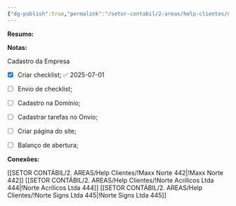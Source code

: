 ```yaml
---
{"dg-publish":true,"permalink":"/setor-contabil/2-areas/help-clientes/norte-acrilicos-ltda-444/","dgPassFrontmatter":true,"created":"2025-07-01T13:39:26.075-03:00","updated":"2025-07-01T15:43:41.190-03:00"}
---
```


**Resumo:**



**Notas:**

Cadastro da Empresa
- [x] Criar checklist; ✅ 2025-07-01
- [ ] Envio de checklist;
- [ ] Cadastro na Domínio;
- [ ] Cadastrar tarefas no Onvio;
- [ ] Criar página do site;
- [ ] Balanço de abertura;



**Conexões:**


[[SETOR CONTÁBIL/2. AREAS/Help Clientes/!Maxx Norte 442\|!Maxx Norte 442]]
[[SETOR CONTÁBIL/2. AREAS/Help Clientes/!Norte Acrílicos Ltda 444\|!Norte Acrílicos Ltda 444]]
[[SETOR CONTÁBIL/2. AREAS/Help Clientes/!Norte Signs Ltda 445\|!Norte Signs Ltda 445]]